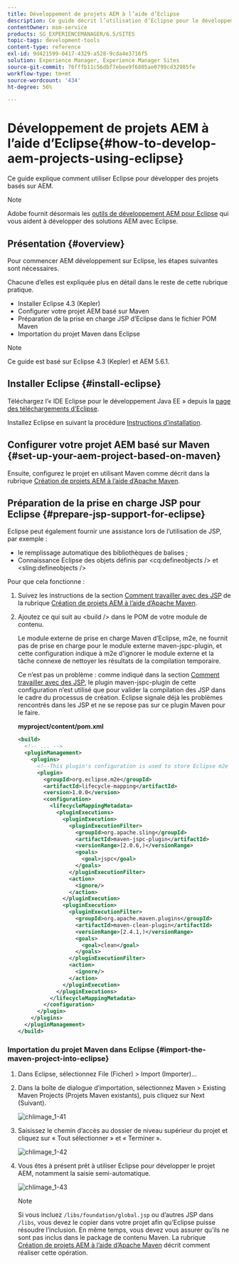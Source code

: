 ```yaml
---
title: Développement de projets AEM à l’aide d’Eclipse
description: Ce guide décrit l’utilisation d’Eclipse pour le développement de projets basés sur AEM
contentOwner: msm-service
products: SG_EXPERIENCEMANAGER/6.5/SITES
topic-tags: development-tools
content-type: reference
exl-id: 9d421599-0417-4329-a528-9cda4e3716f5
solution: Experience Manager, Experience Manager Sites
source-git-commit: 76fffb11c56dbf7ebee9f6805ae0799cd32985fe
workflow-type: tm+mt
source-wordcount: '434'
ht-degree: 56%

---
```


# Développement de projets AEM à l’aide d’Eclipse{#how-to-develop-aem-projects-using-eclipse}

Ce guide explique comment utiliser Eclipse pour développer des projets basés sur AEM.

>[!NOTE]
>
>Adobe fournit désormais les [outils de développement AEM pour Eclipse](/help/sites-developing/aem-eclipse.md) qui vous aident à développer des solutions AEM avec Eclipse.

## Présentation {#overview}

Pour commencer AEM développement sur Eclipse, les étapes suivantes sont nécessaires.

Chacune d’elles est expliquée plus en détail dans le reste de cette rubrique pratique.

* Installer Eclipse 4.3 (Kepler)
* Configurer votre projet AEM basé sur Maven
* Préparation de la prise en charge JSP d’Eclipse dans le fichier POM Maven
* Importation du projet Maven dans Eclipse

>[!NOTE]
>
>Ce guide est basé sur Eclipse 4.3 (Kepler) et AEM 5.6.1.

## Installer Eclipse {#install-eclipse}

Téléchargez l’« IDE Eclipse pour le développement Java EE » depuis la [page des téléchargements d’Eclipse](https://www.eclipse.org/downloads/).

Installez Eclipse en suivant la procédure [Instructions d’installation](https://wiki.eclipse.org/Eclipse/Installation).

## Configurer votre projet AEM basé sur Maven {#set-up-your-aem-project-based-on-maven}

Ensuite, configurez le projet en utilisant Maven comme décrit dans la rubrique [Création de projets AEM à l’aide d’Apache Maven](/help/sites-developing/ht-projects-maven.md).

## Préparation de la prise en charge JSP pour Eclipse {#prepare-jsp-support-for-eclipse}

Eclipse peut également fournir une assistance lors de l’utilisation de JSP, par exemple :

* le remplissage automatique des bibliothèques de balises ;
* Connaissance Eclipse des objets définis par &lt;cq:defineobjects /> et &lt;sling:defineobjects />

Pour que cela fonctionne :

1. Suivez les instructions de la section [Comment travailler avec des JSP](/help/sites-developing/ht-projects-maven.md#how-to-work-with-jsps) de la rubrique [Création de projets AEM à l’aide d’Apache Maven](/help/sites-developing/ht-projects-maven.md).
1. Ajoutez ce qui suit au &lt;build /> dans le POM de votre module de contenu.

   Le module externe de prise en charge Maven d’Eclipse, m2e, ne fournit pas de prise en charge pour le module externe maven-jspc-plugin, et cette configuration indique à m2e d’ignorer le module externe et la tâche connexe de nettoyer les résultats de la compilation temporaire.

   Ce n’est pas un problème : comme indiqué dans la section [Comment travailler avec des JSP](/help/sites-developing/ht-projects-maven.md#how-to-work-with-jsps), le plugin maven-jspc-plugin de cette configuration n’est utilisé que pour valider la compilation des JSP dans le cadre du processus de création. Eclipse signale déjà les problèmes rencontrés dans les JSP et ne se repose pas sur ce plugin Maven pour le faire.

   **myproject/content/pom.xml**

   ```xml
   <build>
     <!-- ... -->
     <pluginManagement>
       <plugins>
         <!--This plugin's configuration is used to store Eclipse m2e settings only. It has no influence on the Maven build itself.-->
         <plugin>
           <groupId>org.eclipse.m2e</groupId>
           <artifactId>lifecycle-mapping</artifactId>
           <version>1.0.0</version>
           <configuration>
             <lifecycleMappingMetadata>
               <pluginExecutions>
                 <pluginExecution>
                   <pluginExecutionFilter>
                     <groupId>org.apache.sling</groupId>
                     <artifactId>maven-jspc-plugin</artifactId>
                     <versionRange>[2.0.6,)</versionRange>
                     <goals>
                       <goal>jspc</goal>
                     </goals>
                   </pluginExecutionFilter>
                   <action>
                     <ignore/>
                   </action>
                 </pluginExecution>
                 <pluginExecution>
                   <pluginExecutionFilter>
                     <groupId>org.apache.maven.plugins</groupId>
                     <artifactId>maven-clean-plugin</artifactId>
                     <versionRange>[2.4.1,)</versionRange>
                     <goals>
                       <goal>clean</goal>
                     </goals>
                   </pluginExecutionFilter>
                   <action>
                     <ignore/>
                   </action>
                 </pluginExecution>
               </pluginExecutions>
             </lifecycleMappingMetadata>
           </configuration>
         </plugin>
       </plugins>
     </pluginManagement>
   </build>
   ```

### Importation du projet Maven dans Eclipse {#import-the-maven-project-into-eclipse}

1. Dans Eclipse, sélectionnez File (Ficher) > Import (Importer)...
1. Dans la boîte de dialogue d’importation, sélectionnez Maven > Existing Maven Projects (Projets Maven existants), puis cliquez sur Next (Suivant).

   ![chlimage_1-41](assets/chlimage_1-41a.png)

1. Saisissez le chemin d’accès au dossier de niveau supérieur du projet et cliquez sur « Tout sélectionner » et « Terminer ».

   ![chlimage_1-42](assets/chlimage_1-42a.png)

1. Vous êtes à présent prêt à utiliser Eclipse pour développer le projet AEM, notamment la saisie semi-automatique.

   ![chlimage_1-43](assets/chlimage_1-43a.png)

   >[!NOTE]
   >
   >Si vous incluez `/libs/foundation/global.jsp` ou d’autres JSP dans `/libs`, vous devez le copier dans votre projet afin qu’Eclipse puisse résoudre l’inclusion. En même temps, vous devez vous assurer qu’ils ne sont pas inclus dans le package de contenu Maven. La rubrique [Création de projets AEM à l’aide d’Apache Maven](/help/sites-developing/ht-projects-maven.md) décrit comment réaliser cette opération.
